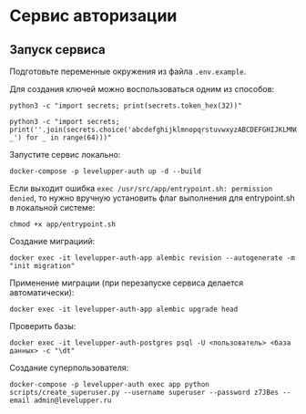 # Сервис авторизации

## Запуск сервиса

Подготовьте переменные окружения из файла `.env.example`.

Для создания ключей можно воспользоваться одним из способов:
```shell
python3 -c "import secrets; print(secrets.token_hex(32))"

python3 -c "import secrets; print(''.join(secrets.choice('abcdefghijklmnopqrstuvwxyzABCDEFGHIJKLMNOPQRSTUVWXYZ0123456789-_') for _ in range(64)))"
```

Запустите сервис локально:
```shell
docker-compose -p levelupper-auth up -d --build
```

Если выходит ошибка `exec /usr/src/app/entrypoint.sh: permission denied`, то нужно вручную установить флаг выполнения для entrypoint.sh в локальной системе:
```shell
chmod +x app/entrypoint.sh
```

Создание миграциий:
```shell
docker exec -it levelupper-auth-app alembic revision --autogenerate -m "init migration"
```

Применение миграции (при перезапуске сервиса делается автоматически):
```shell
docker exec -it levelupper-auth-app alembic upgrade head
```

Проверить базы:
```shell
docker exec -it levelupper-auth-postgres psql -U <пользователь> <база данных> -c "\dt"
```

Создание суперпользователя:
```shell
docker-compose -p levelupper-auth exec app python scripts/create_superuser.py --username superuser --password z7JBes --email admin@levelupper.ru
```